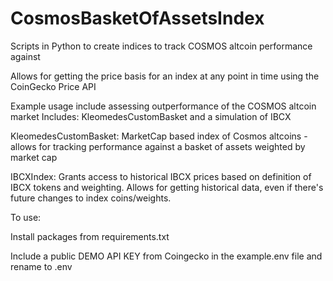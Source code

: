 # CosmosBasketOfAssetsIndex
Scripts in Python to create indices to track COSMOS altcoin performance against


Allows for getting the price basis for an index at any point in time using the CoinGecko Price API



Example usage include assessing outperformance of the COSMOS altcoin market 
Includes: KleomedesCustomBasket and a simulation of IBCX 

KleomedesCustomBasket: MarketCap based index of Cosmos altcoins - allows for tracking performance against a basket of assets weighted by market cap 

IBCXIndex: Grants access to historical IBCX prices based on definition of IBCX tokens and weighting. Allows for getting historical data, even if there's future changes to index coins/weights. 


To use: 

Install packages from requirements.txt

Include a public DEMO API KEY from Coingecko in the example.env file and rename to .env 

